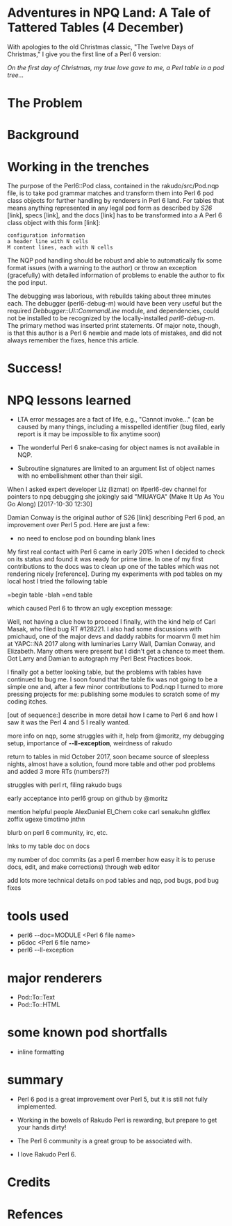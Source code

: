 # Adventures in NPQ Land: A Tale of Tattered Tables (4 December)

With apologies to the old Christmas classic, "The Twelve Days of Christmas," 
I give you the first line of a Perl 6 version:

*On the first day of Christmas, my true love gave to me, a Perl table in a pod tree...*

# The Problem

# Background

# Working in the trenches

The purpose of the Perl6::Pod class, contained in the rakudo/src/Pod.nqp file,
is to take pod grammar matches and transform them into Perl 6 pod class objects for further
handling by renderers in Perl 6 land.  For tables that means anything represented
in any legal pod form as described by *S26* [link], specs [link], and the docs [link]
has to be transformed into a A Perl 6 class object with this form [link]:

    configuration information
    a header line with N cells
    M content lines, each with N cells
    
The NQP pod handling should be robust and able to automatically fix some format issues
(with a warning to the author) or throw an exception (gracefully) with detailed information
of problems to enable the author to fix the pod input.

The debugging was laborious, with rebuilds taking about three minutes each. The debugger (perl6-debug-m)
would have been very useful but the required *Debbugger::UI::CommandLine* module, and dependencies,
could not be installed to be recognized by the locally-installed *perl6-debug-m*.  The
primary method was inserted print statements.  Of major note, though, is that this author is a
Perl 6 newbie and made lots of mistakes, and did not always remember the fixes, hence this
article.

# Success!

# NPQ lessons learned

+ LTA error messages are a fact of life, e.g., "Cannot invoke..." (can be caused by 
many things, including a misspelled identifier (bug filed, early report is it may be impossible to
fix anytime soon)

+ The wonderful Perl 6 snake-casing for object names is not available in NQP.

+ Subroutine signatures are limited to an argument list of object names with no embellishment other than their sigil.



When I asked expert developer Liz (lizmat) on #perl6-dev channel for pointers to npq debugging 
she jokingly said "MIUAYGA" (Make It Up As You Go Along) [2017-10-30 12:30]

Damian Conway is the original author of S26 [link] describing Perl 6 pod, an
improvement over Perl 5 pod.  Here are just a few:

+ no need to enclose pod on bounding blank lines

My first real contact with Perl 6 came in early 2015 when I decided to check on its status and
found it was ready for prime time. In one of my first contributions to the docs was to clean up one of the
tables which was not rendering nicely [reference]. During my experiments with pod tables on my local host
I tried the following table


  =begin table
  -blah
  =end table
  
which caused Perl 6 to throw an ugly exception message:

Well, not having a clue how to proceed I finally, with the kind help of Carl Masak, who
filed bug RT #128221. I also had some discussions with pmichaud, one of the major devs and 
daddy rabbits for moarvm (I met him at YAPC::NA 2017 along with luminaries
Larry Wall, Damian Conway, and Elizabeth. Many others were present but I didn't get a
chance to meet them. Got Larry and Damian to autograph my Perl Best Practices
book.

I finally got a better looking table, but the problems with tables have continued 
to bug me. I soon found that the table fix was not going to be a simple one
and, after a few minor contributions to Pod.nqp I turned to more pressing
projects for me: publishing some modules to scratch some of my coding itches.

[out of sequence:] describe in more detail how I came to Perl 6 and how I saw
it was the Perl 4 and 5  I really wanted.

more info on nqp, some struggles with it, help from @moritz, my debugging setup,
importance of **--ll-exception**, weirdness of rakudo

return to tables in mid October 2017, soon became source of sleepless nights,
almost have a solution, found more table and other pod problems
and added 3 more RTs (numbers??) 

struggles with perl rt, filing rakudo bugs

early acceptance into perl6 group on github by @moritz

mention helpful people AlexDaniel El_Chem coke carl senakuhn gldflex
zoffix ugexe timotimo jnthn 

blurb on perl 6 community, irc, etc.

lnks to my table doc on docs

my number of doc commits (as a perl 6 member how easy it is to
peruse docs, edit, and make corrections)
through web editor 

add lots more technical details on pod tables and nqp, 
pod bugs, pod bug fixes

# tools used

+ perl6 --doc=MODULE <Perl 6 file name>
+ p6doc <Perl 6 file name>
+ perl6 --ll-exception

# major renderers

+ Pod::To::Text
+ Pod::To::HTML

# some known pod shortfalls

+ inline formatting

# summary

+ Perl 6 pod is a great improvement over Perl 5, but it is still not fully implemented.

+ Working in the bowels of Rakudo Perl is rewarding, but prepare to get your hands dirty!

+ The Perl 6 community is a great group to be associated with.

+ I love Rakudo Perl 6.

# Credits

# Refences


   
   
